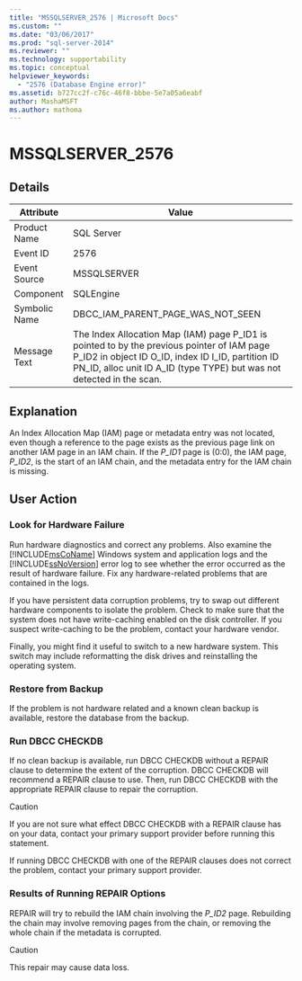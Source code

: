 ```yaml
---
title: "MSSQLSERVER_2576 | Microsoft Docs"
ms.custom: ""
ms.date: "03/06/2017"
ms.prod: "sql-server-2014"
ms.reviewer: ""
ms.technology: supportability
ms.topic: conceptual
helpviewer_keywords: 
  - "2576 (Database Engine error)"
ms.assetid: b727cc2f-c76c-46f8-bbbe-5e7a05a6eabf
author: MashaMSFT
ms.author: mathoma
---
```

# MSSQLSERVER_2576
    
## Details  
  
|Attribute|Value|  
|-|-|  
|Product Name|SQL Server|  
|Event ID|2576|  
|Event Source|MSSQLSERVER|  
|Component|SQLEngine|  
|Symbolic Name|DBCC_IAM_PARENT_PAGE_WAS_NOT_SEEN|  
|Message Text|The Index Allocation Map (IAM) page P_ID1 is pointed to by the previous pointer of IAM page P_ID2 in object ID O_ID, index ID I_ID, partition ID PN_ID, alloc unit ID A_ID (type TYPE) but was not detected in the scan.|  
  
## Explanation  
 An Index Allocation Map (IAM) page or metadata entry was not located, even though a reference to the page exists as the previous page link on another IAM page in an IAM chain. If the *P_ID1* page is (0:0), the IAM page, *P_ID2*, is the start of an IAM chain, and the metadata entry for the IAM chain is missing.  
  
## User Action  
  
### Look for Hardware Failure  
 Run hardware diagnostics and correct any problems. Also examine the [!INCLUDE[msCoName](../../includes/msconame-md.md)] Windows system and application logs and the [!INCLUDE[ssNoVersion](../../includes/ssnoversion-md.md)] error log to see whether the error occurred as the result of hardware failure. Fix any hardware-related problems that are contained in the logs.  
  
 If you have persistent data corruption problems, try to swap out different hardware components to isolate the problem. Check to make sure that the system does not have write-caching enabled on the disk controller. If you suspect write-caching to be the problem, contact your hardware vendor.  
  
 Finally, you might find it useful to switch to a new hardware system. This switch may include reformatting the disk drives and reinstalling the operating system.  
  
### Restore from Backup  
 If the problem is not hardware related and a known clean backup is available, restore the database from the backup.  
  
### Run DBCC CHECKDB  
 If no clean backup is available, run DBCC CHECKDB without a REPAIR clause to determine the extent of the corruption. DBCC CHECKDB will recommend a REPAIR clause to use. Then, run DBCC CHECKDB with the appropriate REPAIR clause to repair the corruption.  
  
> [!CAUTION]  
>  If you are not sure what effect DBCC CHECKDB with a REPAIR clause has on your data, contact your primary support provider before running this statement.  
  
 If running DBCC CHECKDB with one of the REPAIR clauses does not correct the problem, contact your primary support provider.  
  
### Results of Running REPAIR Options  
 REPAIR will try to rebuild the IAM chain involving the *P_ID2* page. Rebuilding the chain may involve removing pages from the chain, or removing the whole chain if the metadata is corrupted.  
  
> [!CAUTION]  
>  This repair may cause data loss.  
  
  
